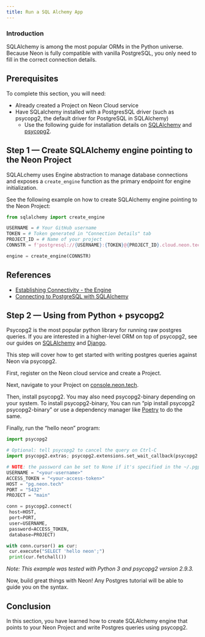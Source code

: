 ```yaml
---
title: Run a SQL Alchemy App
---
```


### Introduction

SQLAlchemy is among the most popular ORMs in the Python universe. Because Neon is fully compatible with vanilla PostgreSQL, you only need to fill in the correct connection details.

## Prerequisites

To complete this section, you will need:

- Already created a Project on Neon Cloud service
- Have SQLalchemy installed with a PostgresSQL driver (such as psycopg2, the default driver for PostgreSQL in SQLAlchemy)
  - Use the following guide for installation details on [SQLAlchemy](https://docs.sqlalchemy.org/en/14/intro.html#installation) and [psycopg2](https://www.psycopg.org/docs/install.html).

## Step 1 — Create SQLAlchemy engine pointing to the Neon Project

SQLALchemy uses Engine abstraction to manage database connections and exposes a `create_engine` function as the primary endpoint for engine initialization.

See the following example on how to create SQLAlchemy engine pointing to the Neon Project:

```python
from sqlalchemy import create_engine

USERNAME = # Your GitHub username
TOKEN = # Token generated in "Connection Details" tab
PROJECT_ID = # Name of your project
CONNSTR = f'postgresql://{USERNAME}:{TOKEN}@{PROJECT_ID}.cloud.neon.tech/main'

engine = create_engine(CONNSTR)
```

## References

- [Establishing Connectivity - the Engine](https://docs.sqlalchemy.org/en/14/tutorial/engine.html)
- [Connecting to PostgreSQL with SQLAlchemy](https://docs.sqlalchemy.org/en/14/core/engines.html#postgresql)

## Step 2 — Using from Python + psycopg2

Psycopg2 is the most popular python library for running raw postgres queries. If you are interested in a higher-level ORM on top of psycopg2, see our guides on [SQLAlchemy](#using-from-sqlalchemy) and [Django](#using-from-django).

This step will cover how to get started with writing postgres queries against Neon via psycopg2.

First, register on the Neon cloud service and create a Project.

Next, navigate to your Project on [console.neon.tech](console.neon.tech/).

Then, install psycopg2. You may also need psycopg2-binary depending on your system. To install psycopg2-binary, You can run “pip install psycopg2 psycopg2-binary” or use a dependency manager like [Poetry](https://python-poetry.org/) to do the same.

Finally, run the “hello neon” program:

```python
import psycopg2

# Optional: tell psycopg2 to cancel the query on Ctrl-C
import psycopg2.extras; psycopg2.extensions.set_wait_callback(psycopg2.extras.wait_select)

# NOTE: the password can be set to None if it's specified in the ~/.pgpass file
USERNAME = "<your-username>"
ACCESS_TOKEN = "<your-access-token>"
HOST = "pg.neon.tech"
PORT = "5432"
PROJECT = "main"

conn = psycopg2.connect(
 host=HOST,
 port=PORT,
 user=USERNAME,
 password=ACCESS_TOKEN,
 database=PROJECT)

with conn.cursor() as cur:
 cur.execute("SELECT 'hello neon';")
 print(cur.fetchall())
```

_Note: This example was tested with Python 3 and psycopg2 version 2.9.3._

Now, build great things with Neon! Any Postgres tutorial will be able to guide you on the syntax.

## Conclusion

In this section, you have learned how to create SQLAlchemy engine that points to your Neon Project and write Postgres queries using psycopg2.
